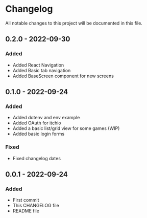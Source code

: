 # Changelog

All notable changes to this project will be documented in this file.

## 0.2.0 - 2022-09-30

### Added

- Added React Navigation
- Added Basic tab navigation
- Added BaseScreen component for new screens

## 0.1.0 - 2022-09-24

### Added

- Added dotenv and env example
- Added OAuth for itchio
- Added a basic list/grid view for some games (WIP)
- Added basic login forms

### Fixed

- Fixed changelog dates

## 0.0.1 - 2022-09-24

### Added

- First commit
- This CHANGELOG file
- README file
